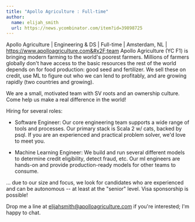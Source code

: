 ```yaml
---
title: "Apollo Agriculture : Full-time"
author:
  name: elijah_smith
  url: https://news.ycombinator.com/item?id=39898725
---
```

Apollo Agriculture | Engineering &amp; DS | Full-time | Amsterdam, NL | <a href="https:&#x2F;&#x2F;www.apolloagriculture.com&#x2F;team" rel="nofollow">https:&#x2F;&#x2F;www.apolloagriculture.com&#x2F;team</a>
Apollo Agriculture (YC F1) is bringing modern farming to the world&#x27;s poorest farmers. Millions of farmers globally don&#x27;t have access to the basic resources the rest of the world depends on for food production: good seed and fertilizer. We sell these on credit, use ML to figure out who we can lend to profitably, and are growing rapidly (two countries and growing).

We are a small, motivated team with SV roots and an ownership culture. Come help us make a real difference in the world!

Hiring for several roles:

- Software Engineer: Our core engineering team supports a wide range of tools and processes. Our primary stack is Scala 2 w&#x2F; cats, backed by psql. If you are an experienced and practical problem solver, we&#x27;d love to meet you.

- Machine Learning Engineer: We build and run several different models to determine credit eligibility, detect fraud, etc. Our ml engineers are hands-on and provide production-ready models for other teams to consume.

... due to our size and focus, we look for candidates who are experienced and can be autonomous -- at least at the &quot;senior&quot; level. Visa sponsorship is possible!

Drop me a line at elijahsmith@apolloagriculture.com if you&#x27;re interested; I&#x27;m happy to chat.
